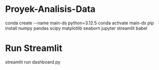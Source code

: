 # Proyek-Analisis-Data
conda create --name main-ds python=3.12.5
conda activate main-ds
pip install numpy pandas scipy matplotlib seaborn jupyter streamlit babel

# Run Streamlit
streamlit run dashboard.py
